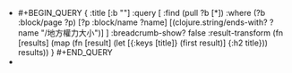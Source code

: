 - #+BEGIN_QUERY
  {
  :title [:b ""]
  :query [
   :find (pull ?b [*])
         :where
         (?b :block/page ?p)
         [?p :block/name ?name]
         [(clojure.string/ends-with? ?name "/地方權力大小")]
  ]
  :breadcrumb-show? false
    :result-transform (fn [results]
                        (map (fn [result]
                               (let [{:keys [title]} (first result)]
                                 {:h2 title}))
                             results))
  }
  #+END_QUERY
-